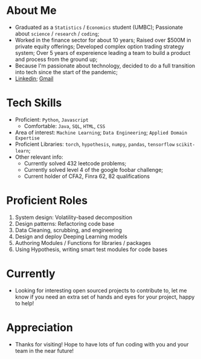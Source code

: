 About Me
========
* Graduated as a `Statistics` / `Economics` student (UMBC); Passionate about `science` / `research` / `coding`;
* Worked in the finance sector for about 10 years; Raised over $500M in private equity offerings; Developed complex option trading strategy system; Over 5 years of expereience leading a team to build a product and process from the ground up;
* Because I'm passionate about technology, decided to do a full transition into tech since the start of the pandemic;
* [Linkedin](https://www.linkedin.com/in/royma/); [Gmail](https://mail.google.com/mail/u/0/?view=cm&fs=1&to=cycla4@gmail.com&su=SUBJECT&body=BODY&tf=1)



Tech Skills
===========
* Proficient: `Python`, `Javascript`
    * Comfortable: `Java`, `SQL`, `HTML`, `CSS`
* Area of interest: `Machine Learning`; `Data Engineering`; `Applied Domain Expertise`
* Proficient Libraries: `torch`, `hypothesis`, `numpy`, `pandas`, `tensorflow` `scikit-learn`;
* Other relevant info: 
    * Currently solved 432 leetcode problems;
    * Currently solved level 4 of the google foobar challenge; 
    * Current holder of CFA2, Finra 62, 82 qualifications




Proficient Roles
================
1. System design: Volatility-based decomposition
2. Design patterns: Refactoring code base
3. Data Cleaning, scrubbing, and engineering
4. Design and deploy Deeping Learning models
5. Authoring Modules / Functions for libraries / packages
6. Using Hypothesis, writing smart test modules for code bases




Currently
=========
* Looking for interesting open sourced projects to contribute to, let me know if you need an extra set of hands and eyes for your project, happy to help!




Appreciation
============
* Thanks for visiting! Hope to have lots of fun coding with you and your team in the near future!




<!---
PatternFinder/PatternFinder is a ✨ special ✨ repository because its `README.md` (this file) appears on your GitHub profile.
You can click the Preview link to take a look at your changes.
--->
